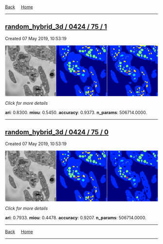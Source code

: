 
[Back](..)&nbsp;&nbsp;&nbsp;&nbsp;&nbsp;[Home](https://leapmanlab.github.io/snapshots)

---

<div class="summary"><a href="1"><h2>random_hybrid_3d / 0424 / 75 / 1</h2></a><p>Created 07 May 2019, 10:53:19
</p><a href="1"><img src="1/media/summary.png" align="center"></a><p>
<i>Click for more details</i>
</p></div>

**ari**: 0.8300. **miou**: 0.5450. **accuracy**: 0.9373. **n_params**: 506714.0000. 

---

<div class="summary"><a href="0"><h2>random_hybrid_3d / 0424 / 75 / 0</h2></a><p>Created 07 May 2019, 10:53:19
</p><a href="0"><img src="0/media/summary.png" align="center"></a><p>
<i>Click for more details</i>
</p></div>

**ari**: 0.7933. **miou**: 0.4478. **accuracy**: 0.9207. **n_params**: 506714.0000. 

---

[Back](..)&nbsp;&nbsp;&nbsp;&nbsp;&nbsp;[Home](https://leapmanlab.github.io/snapshots)

---